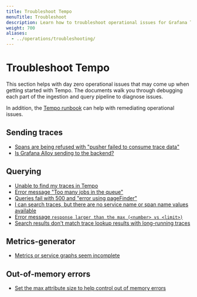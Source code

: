 ```yaml
---
title: Troubleshoot Tempo
menuTitle: Troubleshoot
description: Learn how to troubleshoot operational issues for Grafana Tempo.
weight: 700
aliases:
  - ../operations/troubleshooting/
---
```


# Troubleshoot Tempo

This section helps with day zero operational issues that may come up when getting started with Tempo.
The documents walk you through debugging each part of the ingestion and query pipeline to diagnose issues.

In addition, the [Tempo runbook](https://github.com/grafana/tempo/blob/main/operations/tempo-mixin/runbook.md) can help with remediating operational issues.

## Sending traces

- [Spans are being refused with "pusher failed to consume trace data"](https://grafana.com/docs/tempo/<TEMMPO_VERSION>/troubleshooting/send-traces/max-trace-limit-reached/)
- [Is Grafana Alloy sending to the backend?](https://grafana.com/docs/tempo/<TEMPO_VERSION>/troubleshooting/send-traces/alloy/)

## Querying

- [Unable to find my traces in Tempo](https://grafana.com/docs/tempo/<TEMPO_VERSION>/troubleshooting/querying/unable-to-see-trace/)
- [Error message "Too many jobs in the queue"](https://grafana.com/docs/tempo/<TEMPO_VERSION>/troubleshooting/querying/too-many-jobs-in-queue/)
- [Queries fail with 500 and "error using pageFinder"](https://grafana.com/docs/tempo/<TEMPO_VERSION>/troubleshooting/querying/bad-blocks/)
- [I can search traces, but there are no service name or span name values available](https://grafana.com/docs/tempo/<TEMPO_VERSION>/troubleshooting/querying/search-tag)
- [Error message `response larger than the max (<number> vs <limit>)`](https://grafana.com/docs/tempo/<TEMPO_VERSION>/troubleshooting/querying/response-too-large/)
- [Search results don't match trace lookup results with long-running traces](https://grafana.com/docs/tempo/<TEMPO_VERSION>/troubleshooting/querying/long-running-traces/)

## Metrics-generator

- [Metrics or service graphs seem incomplete](https://grafana.com/docs/tempo/<TEMPO_VERSION>/troubleshooting/metrics-generator/)

## Out-of-memory errors

- [Set the max attribute size to help control out of memory errors](https://grafana.com/docs/tempo/<TEMPO_VERSION>/troubleshooting/)
